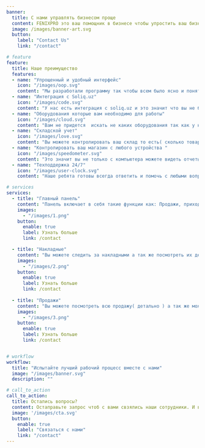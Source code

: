 ```yaml
---
banner:
  title: С нами управлять бизнесом проще
  content: FENIXPRO это ваш помощник в бизнесе чтобы упростить ваш бизнес
  image: /images/banner-art.svg
  button:
    label: "Contact Us"
    link: "/contact"

# feature
feature: 
  title: Наше преимущество
  features:
  - name: "Упрощенный и удобный интерфейс"
    icon: "/images/oop.svg"
    content: "Мы разработали программу так чтобы всем было ясно и понятно. Чтобы ни у кого не возникали не каких вопросов."
  - name: "Интеграция с Soliq.uz"
    icon: "/images/code.svg"
    content: "У нас есть интеграция с soliq.uz и это значит что вы не будете использовать ни каких лишних оборудования чтобы распечатать чек с QR кодом. Все в одной программе."
  - name: "Оборудования которые вам необходимо для работы"
    icon: "/images/cloud.svg"
    content: "Вам не придется  искать не каких оборудования так как у нас имеется необходимые оборудование и можете приобрести по той же доступной цене. "
  - name: "Складской учет"
    icon: "/images/love.svg"
    content: "Вы можете контролировать ваш склад то есть( сколько товаров на складе, на какую сумму, сколько на остатке и контролировать срок годности)"
  - name: "Контролировать ваш магазин с любого устройства "
    icon: "/images/speedometer.svg"
    content: "Это значит вы не только с компьютера можете видеть отчеты по магазину, но и также с телефона или же с планшета который есть интернет."
  - name: "Техподдержка 24/7"
    icon: "/images/user-clock.svg"
    content: "Наше ребята готовы всегда ответить и помочь с любыми вопросами который возникает у вас."

# services
services:
  - title: "Главный панель"
    content: "Панель включает в себя такие функции как: Продажи, приходы по наличными, приходы по картам а так же долги"
    images:
      - "/images/1.png"
    button:
      enable: true
      label: Узнать больше
      link: /contact

  - title: "Накладные"
    content: "Вы можете следить за накладными а так же посмотреть их детально. Можно сортировать по датам или же по магазинам ( если у вас несколько магазинов )"
    images: 
      - "/images/2.png"
    button:
      enable: true
      label: Узнать больше
      link: /contact
  
  - title: "Продажи"
    content: "Вы можете посмотреть всю продажу( детально ) а так же можете их сортировать их по датам или же по магазинам ( если у вас несколько магазинов )"
    images:
      - "/images/3.png"
    button:
      enable: true
      label: Узнать больше
      link: /contact


# workflow
workflow: 
  title: "Испытайте лучший рабочий процесс вместе с нами"
  image: "/images/banner.svg"
  description: ""

# call_to_action
call_to_action:
  title: Остались вопросы?
  content: Остаправьте запрос чтоб с вами свзялись наши сотрудники. И вам быстро позвонят для уточнении
  image: '/images/cta.svg'
  button:
    enable: true
    label: "Связаться с нами"
    link: "/contact"
---
```

